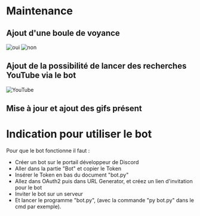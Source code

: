 # Maintenance 
## Ajout d'une boule de voyance
![oui](https://user-images.githubusercontent.com/98430140/157678822-b9657d81-f0a3-4755-ad46-6785faf76b24.png)
![non](https://user-images.githubusercontent.com/98430140/157678912-58b44cef-2919-4961-b063-bf0fcc7ba775.png)

## Ajout de la possibilité de lancer des recherches YouTube via le bot
![YouTube](https://user-images.githubusercontent.com/98430140/157679130-c7aac520-0df9-4532-9374-1027701099ca.png)

## Mise à jour et ajout des gifs présent

# Indication pour utiliser le bot
Pour que le bot fonctionne il faut :
 - Créer un bot sur le portail développeur de Discord
 - Aller dans la partie "Bot" et copier le Token
 - Insérer le Token en bas du document "bot.py"
 - Allez dans OAuth2 puis dans URL Generator, et créez un lien d'invitation pour le bot
 - Inviter le bot sur un serveur
 - Et lancer le programme "bot.py", (avec la commande "py bot.py" dans le cmd par exemple).

